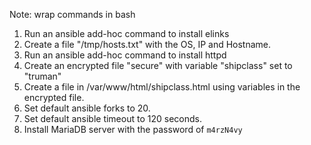 Note: wrap commands in bash

1. Run an ansible add-hoc command to install elinks
2. Create a file "/tmp/hosts.txt" with the OS, IP and Hostname.
3. Run an ansible add-hoc command to install httpd
4. Create an encrypted file "secure" with variable "shipclass" set to "truman"
5. Create a file in /var/www/html/shipclass.html using variables in the encrypted file.
6. Set default ansible forks to 20.
7. Set default ansible timeout to 120 seconds.
8. Install MariaDB server with the password of `m4rzN4vy`
